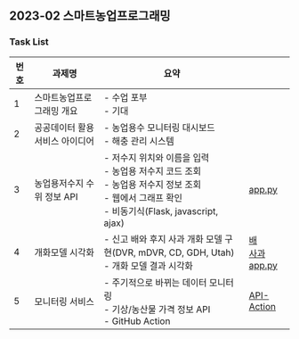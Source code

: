 ## 2023-02 스마트농업프로그래밍

### Task List
| 번호   | 과제명               | 요약                                                                                                            |                                                                                   |
|------|-------------------|---------------------------------------------------------------------------------------------------------------|-----------------------------------------------------------------------------------|
| 1  | 스마트농업프로그래밍 개요     | - 수업 포부<br/>- 기대                                                                                              |                                                                                   |
| 2  | 공공데이터 활용 서비스 아이디어 | - 농업용수 모니터링 대시보드<br/>- 해충 관리 시스템                                                                              |                                                                                   |
| 3  | 농업용저수지 수위 정보 API    | - 저수지 위치와 이름을 입력<br/>- 농업용 저수지 코드 조회<br/>- 농업용 저수지 정보 조회<br/>- 웹에서 그래프 확인<br/>- 비동기식(Flask, javascript, ajax) | [app.py](02_ReservoirAPI/app.py)                                                           |
| 4  | 개화모델 시각화 | - 신고 배와 후지 사과 개화 모델 구현(DVR, mDVR, CD, GDH, Utah)<br/>- 개화 모델 결과 시각화                                           | [배](03_FloweringModels/pear_model)<br/>[사과](03_FloweringModels/apple_model)<br/>[app.py](03_FloweringModels/app.py) |
| 5 | 모니터링 서비스     | - 주기적으로 바뀌는 데이터 모니터링<br/>- 기상/농산물 가격 정보 API<br/>- GitHub Action                                                                                              |[API-Action](https://github.com/jungjae0/Action-API)  |
